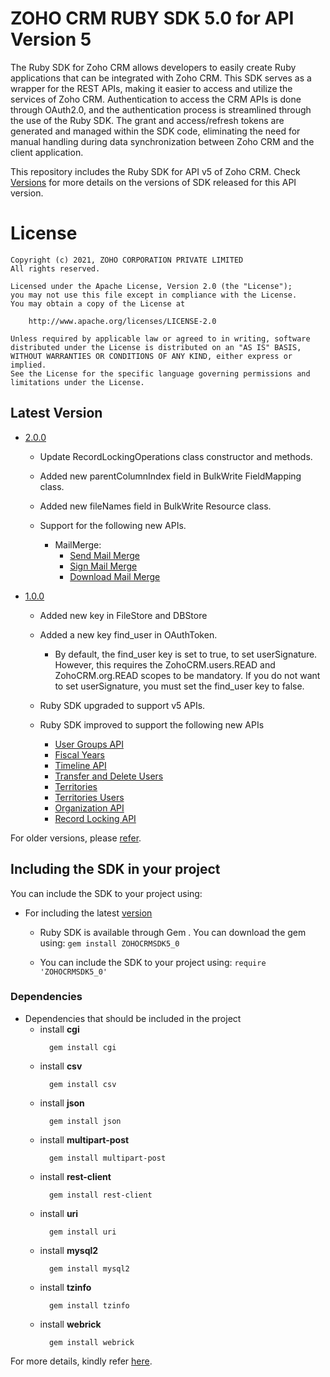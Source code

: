 # ZOHO CRM RUBY SDK 5.0 for API Version 5

The Ruby SDK for Zoho CRM allows developers to easily create Ruby applications that can be integrated with Zoho CRM. This SDK serves as a wrapper for the REST APIs, making it easier to access and utilize the services of Zoho CRM. 
Authentication to access the CRM APIs is done through OAuth2.0, and the authentication process is streamlined through the use of the Ruby SDK. The grant and access/refresh tokens are generated and managed within the SDK code, eliminating the need for manual handling during data synchronization between Zoho CRM and the client application.

This repository includes the Ruby SDK for API v5 of Zoho CRM. Check [Versions](https://github.com/zoho/zohocrm-Ruby-sdk-5.0/releases) for more details on the versions of SDK released for this API version.

License
=======

    Copyright (c) 2021, ZOHO CORPORATION PRIVATE LIMITED 
    All rights reserved. 

    Licensed under the Apache License, Version 2.0 (the "License"); 
    you may not use this file except in compliance with the License. 
    You may obtain a copy of the License at 
    
        http://www.apache.org/licenses/LICENSE-2.0 
    
    Unless required by applicable law or agreed to in writing, software 
    distributed under the License is distributed on an "AS IS" BASIS, 
    WITHOUT WARRANTIES OR CONDITIONS OF ANY KIND, either express or implied. 
    See the License for the specific language governing permissions and 
    limitations under the License.

## Latest Version

- [2.0.0](/versions/2.0.0/README.md)

    - Update RecordLockingOperations class constructor and methods.

    - Added new parentColumnIndex field in BulkWrite FieldMapping class.

    - Added new fileNames field in BulkWrite Resource class.

    - Support for the following new APIs. 
        - MailMerge:
            - [Send Mail Merge](https://www.zoho.com/crm/developer/docs/api/v5/send-mail-merge.html)
            - [Sign Mail Merge](https://www.zoho.com/crm/developer/docs/api/v5/sign-mail-merge.html)
            - [Download Mail Merge](https://www.zoho.com/crm/developer/docs/api/v5/download-mail-merge.html)

- [1.0.0](/versions/1.0.0/README.md)

    - Added new key in FileStore and DBStore

    - Added a new key find_user in OAuthToken.
      - By default, the find_user key is set to true, to set userSignature. However, this requires the ZohoCRM.users.READ and ZohoCRM.org.READ scopes to be mandatory. If you do not want to set userSignature, you must set the find_user key to false.

    - Ruby SDK upgraded to support v5 APIs.

    - Ruby SDK improved to support the following new APIs

        - [User Groups API](https://www.zoho.com/crm/developer/docs/api/v5/associated-user-count-user-group.html)
        - [Fiscal Years](https://www.zoho.com/crm/developer/docs/api/v5/get-fiscal-year.html)
        - [Timeline API](https://www.zoho.com/crm/developer/docs/api/v5/timeline-of-a-record.html)
        - [Transfer and Delete Users](https://www.zoho.com/crm/developer/docs/api/v5/transfer_records-delete_user.html)
        - [Territories](https://www.zoho.com/crm/developer/docs/api/v5/add-territories.html)
        - [Territories Users](https://www.zoho.com/crm/developer/docs/api/v5/associate-users-territory.html)
        - [Organization API](https://www.zoho.com/crm/developer/docs/api/v5/delete-org-img.html)
        - [Record Locking API](https://www.zoho.com/crm/developer/docs/api/v5/get-record-locking-info.html)


For older versions, please [refer](https://github.com/zoho/zohocrm-Ruby-sdk-5.0/releases).


## Including the SDK in your project

You can include the SDK to your project using:

- For including the latest [version](https://github.com/zoho/zohocrm-ruby-sdk-5.0/releases/tag/2.0.0)

  - Ruby SDK is available through Gem . You can download the gem using:
`gem install ZOHOCRMSDK5_0` 

  - You can include the SDK to your project using:
`require 'ZOHOCRMSDK5_0'`

### Dependencies
- Dependencies that should be included in the project
  - install **cgi**
    ```shell
      gem install cgi
    ```
  - install **csv**
    ```shell
      gem install csv
    ```
  - install **json**
    ```shell
      gem install json
    ```
  - install **multipart-post**
    ```shell
      gem install multipart-post
    ```
  - install **rest-client**
    ```shell
      gem install rest-client
    ```
  - install **uri**
    ```shell
      gem install uri
    ```
  - install **mysql2**
    ```shell
      gem install mysql2
    ```
  - install **tzinfo**
    ```shell
      gem install tzinfo
    ```
  - install **webrick**
    ```shell
      gem install webrick
    ```

For more details, kindly refer [here](/versions/2.0.0/README.md).
